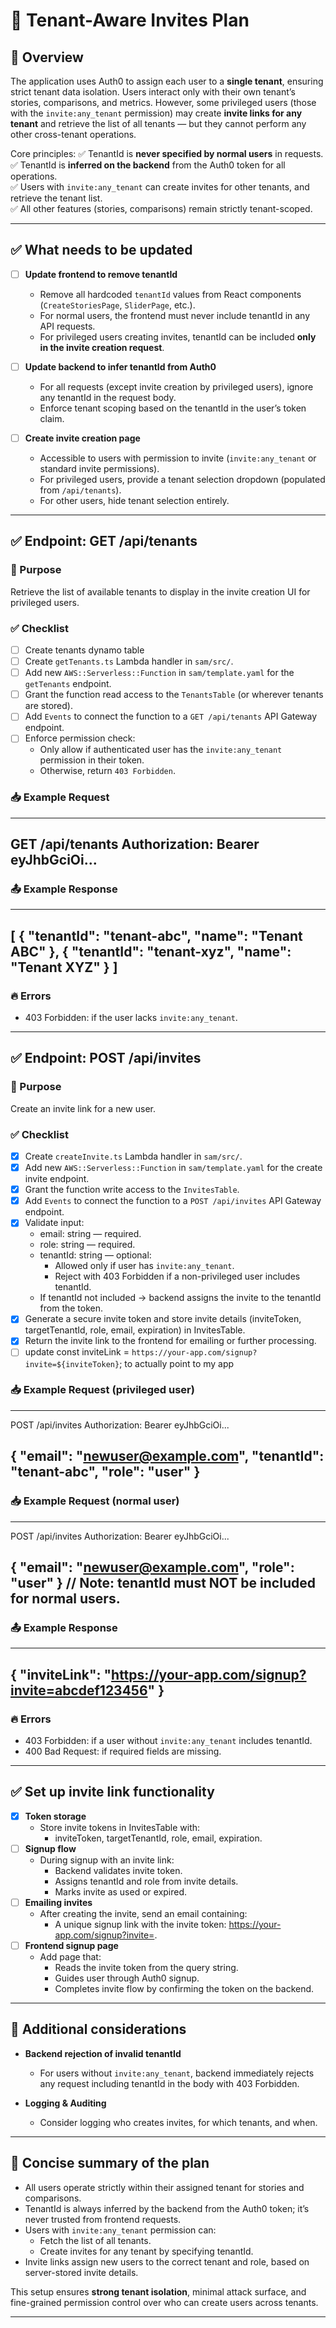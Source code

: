 # 🎯 Tenant-Aware Invites Plan

## 📜 Overview

The application uses Auth0 to assign each user to a **single tenant**, ensuring strict tenant data isolation. Users interact only with their own tenant’s stories, comparisons, and metrics. However, some privileged users (those with the `invite:any_tenant` permission) may create **invite links for any tenant** and retrieve the list of all tenants — but they cannot perform any other cross-tenant operations.

Core principles:
✅ TenantId is **never specified by normal users** in requests.  
✅ TenantId is **inferred on the backend** from the Auth0 token for all operations.  
✅ Users with `invite:any_tenant` can create invites for other tenants, and retrieve the tenant list.  
✅ All other features (stories, comparisons) remain strictly tenant-scoped.

---

## ✅ What needs to be updated

- [ ] **Update frontend to remove tenantId**
  - Remove all hardcoded `tenantId` values from React components (`CreateStoriesPage`, `SliderPage`, etc.).
  - For normal users, the frontend must never include tenantId in any API requests.
  - For privileged users creating invites, tenantId can be included **only in the invite creation request**.

- [ ] **Update backend to infer tenantId from Auth0**
  - For all requests (except invite creation by privileged users), ignore any tenantId in the request body.
  - Enforce tenant scoping based on the tenantId in the user’s token claim.

- [ ] **Create invite creation page**
  - Accessible to users with permission to invite (`invite:any_tenant` or standard invite permissions).
  - For privileged users, provide a tenant selection dropdown (populated from `/api/tenants`).
  - For other users, hide tenant selection entirely.

---

## ✅ Endpoint: GET /api/tenants

### 🎯 Purpose
Retrieve the list of available tenants to display in the invite creation UI for privileged users.

### ✅ Checklist
- [ ] Create tenants dynamo table
- [ ] Create `getTenants.ts` Lambda handler in `sam/src/`.
- [ ] Add new `AWS::Serverless::Function` in `sam/template.yaml` for the `getTenants` endpoint.
- [ ] Grant the function read access to the `TenantsTable` (or wherever tenants are stored).
- [ ] Add `Events` to connect the function to a `GET /api/tenants` API Gateway endpoint.
- [ ] Enforce permission check:
  - Only allow if authenticated user has the `invite:any_tenant` permission in their token.
  - Otherwise, return `403 Forbidden`.

### 📥 Example Request
---
GET /api/tenants
Authorization: Bearer eyJhbGciOi...
---

### 📤 Example Response
---
[
  { "tenantId": "tenant-abc", "name": "Tenant ABC" },
  { "tenantId": "tenant-xyz", "name": "Tenant XYZ" }
]
---

### 🔥 Errors
- 403 Forbidden: if the user lacks `invite:any_tenant`.

---

## ✅ Endpoint: POST /api/invites

### 🎯 Purpose
Create an invite link for a new user.

### ✅ Checklist
- [x] Create `createInvite.ts` Lambda handler in `sam/src/`.
- [x] Add new `AWS::Serverless::Function` in `sam/template.yaml` for the create invite endpoint.
- [x] Grant the function write access to the `InvitesTable`.
- [x] Add `Events` to connect the function to a `POST /api/invites` API Gateway endpoint.
- [x] Validate input:
  - email: string — required.
  - role: string — required.
  - tenantId: string — optional:
    - Allowed only if user has `invite:any_tenant`.
    - Reject with 403 Forbidden if a non-privileged user includes tenantId.
  - If tenantId not included → backend assigns the invite to the tenantId from the token.
- [x] Generate a secure invite token and store invite details (inviteToken, targetTenantId, role, email, expiration) in InvitesTable.
- [x] Return the invite link to the frontend for emailing or further processing.
- [ ] update const inviteLink = `https://your-app.com/signup?invite=${inviteToken}`; to actually point to my app

### 📥 Example Request (privileged user)
---
POST /api/invites
Authorization: Bearer eyJhbGciOi...

{
  "email": "newuser@example.com",
  "tenantId": "tenant-abc",
  "role": "user"
}
---

### 📥 Example Request (normal user)
---
POST /api/invites
Authorization: Bearer eyJhbGciOi...

{
  "email": "newuser@example.com",
  "role": "user"
}
// Note: tenantId must NOT be included for normal users.
---

### 📤 Example Response
---
{
  "inviteLink": "https://your-app.com/signup?invite=abcdef123456"
}
---

### 🔥 Errors
- 403 Forbidden: if a user without `invite:any_tenant` includes tenantId.
- 400 Bad Request: if required fields are missing.

---

## ✅ Set up invite link functionality

- [x] **Token storage**
  - Store invite tokens in InvitesTable with:
    - inviteToken, targetTenantId, role, email, expiration.
- [ ] **Signup flow**
  - During signup with an invite link:
    - Backend validates invite token.
    - Assigns tenantId and role from invite details.
    - Marks invite as used or expired.
- [ ] **Emailing invites**
  - After creating the invite, send an email containing:
    - A unique signup link with the invite token:
      https://your-app.com/signup?invite=<token>.
- [ ] **Frontend signup page**
  - Add page that:
    - Reads the invite token from the query string.
    - Guides user through Auth0 signup.
    - Completes invite flow by confirming the token on the backend.

---

## 🚦 Additional considerations

- **Backend rejection of invalid tenantId**
  - For users without `invite:any_tenant`, backend immediately rejects any request including tenantId in the body with 403 Forbidden.

- **Logging & Auditing**
  - Consider logging who creates invites, for which tenants, and when.

---

## 📖 Concise summary of the plan

- All users operate strictly within their assigned tenant for stories and comparisons.
- TenantId is always inferred by the backend from the Auth0 token; it’s never trusted from frontend requests.
- Users with `invite:any_tenant` permission can:
  - Fetch the list of all tenants.
  - Create invites for any tenant by specifying tenantId.
- Invite links assign new users to the correct tenant and role, based on server-stored invite details.

This setup ensures **strong tenant isolation**, minimal attack surface, and fine-grained permission control over who can create users across tenants.

---
